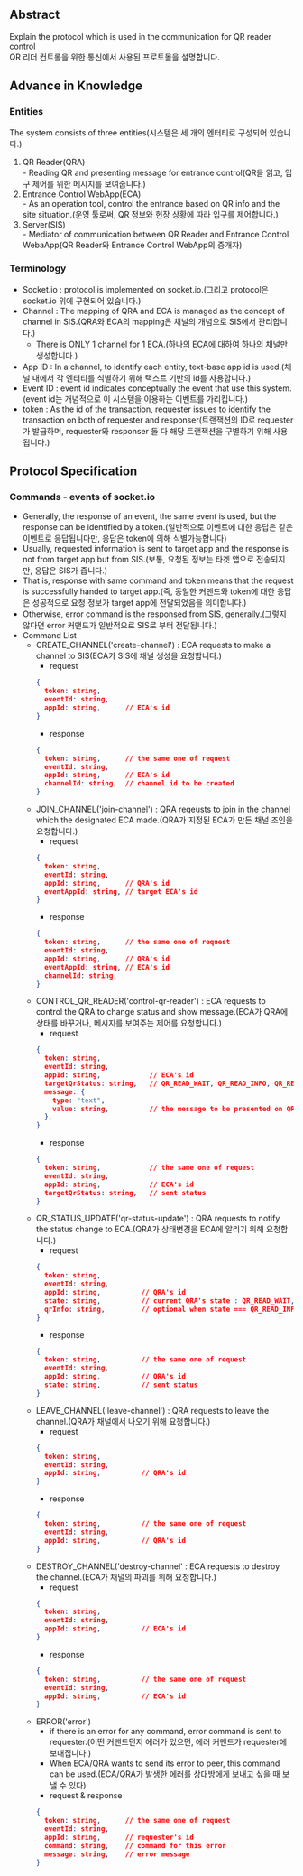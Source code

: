 ## Abstract
  Explain the protocol which is used in the communication for QR reader control  
  QR 리더 컨트롤을 위한 통신에서 사용된 프로토몰을 설명합니다.

## Advance in Knowledge

### Entities
  The system consists of three entities(시스템은 세 개의 엔터티로 구성되어 있습니다.)
  1. QR Reader(QRA)  
    - Reading QR and presenting message for entrance control(QR을 읽고, 입구 제어를 위한 메시지를 보여줍니다.)
  2. Entrance Control WebApp(ECA)  
    - As an operation tool, control the entrance based on QR info and the site situation.(운영 툴로써, QR 정보와 현장 상황에 따라 입구를 제어합니다.)
  3. Server(SIS)  
    - Mediator of communication between QR Reader and Entrance Control WebaApp(QR Reader와 Entrance Control WebApp의 중개자)

### Terminology
  - Socket.io : protocol is implemented on socket.io.(그리고 protocol은 socket.io 위에 구현되어 있습니다.)
  - Channel : The mapping of QRA and ECA is managed as the concept of channel in SIS.(QRA와 ECA의 mapping은 채널의 개념으로 SIS에서 관리합니다.)
    * There is ONLY 1 channel for 1 ECA.(하나의 ECA에 대하여 하나의 채널만 생성합니다.)
  - App ID : In a channel, to identify each entity, text-base app id is used.(채널 내에서 각 엔터티를 식별하기 위해 택스트 기반의 id를 사용합니다.)
  - Event ID : event id indicates conceptually the event that use this system.(event id는 개념적으로 이 시스템을 이용하는 이벤트를 가리킵니다.)
  - token : As the id of the transaction, requester issues to identify the transaction on both of requester and responser(트랜잭션의 ID로 requester가 발급하며, requester와 responser 둘 다 해당 트랜잭션을 구별하기 위해 사용됩니다.)

## Protocol Specification

### Commands - events of socket.io
  - Generally, the response of an event, the same event is used, but the response can be identified by a token.(일반적으로 이벤트에 대한 응답은 같은 이벤트로 응답됩니다만, 응답은 token에 의해 식별가능합니다)
  - Usually, requested information is sent to target app and the response is not from target app but from SIS.(보통, 요청된 정보는 타겟 앱으로 전송되지만, 응답은 SIS가 줍니다.)
  - That is, response with same command and token means that the request is successfully handed to target app.(즉, 동일한 커맨드와 token에 대한 응답은 성공적으로 요청 정보가 target app에 전달되었음을 의미합니다.)
  - Otherwise, error command is the responsed from SIS, generally.(그렇지 않다면 error 커맨드가 일반적으로 SIS로 부터 전달됩니다.)
  - Command List
    * CREATE_CHANNEL('create-channel') : ECA requests to make a channel to SIS(ECA가 SIS에 채널 생성을 요청합니다.)
      - request
      ```json
      {
        token: string,
        eventId: string,
        appId: string,      // ECA's id
      }      
      ```
      - response
      ```json
      {
        token: string,      // the same one of request
        eventId: string,  
        appId: string,      // ECA's id
        channelId: string,  // channel id to be created
      }
      ```
    * JOIN_CHANNEL('join-channel') : QRA reqeusts to join in the channel which the designated ECA made.(QRA가 지정된 ECA가 만든 채널 조인을 요청합니다.)
      - request
      ```json
      {
        token: string,
        eventId: string,
        appId: string,      // QRA's id
        eventAppId: string, // target ECA's id
      }
      ```
      - response
      ```json
      {
        token: string,      // the same one of request
        eventId: string,
        appId: string,      // QRA's id
        eventAppId: string, // ECA's id
        channelId: string,
      }
      ```
    * CONTROL_QR_READER('control-qr-reader') : ECA requests to control the QRA to change status and show message.(ECA가 QRA에 상태를 바꾸거나, 메시지를 보여주는 제어를 요청합니다.)
      - request
      ```json
      {
        token: string,
        eventId: string,
        appId: string,            // ECA's id
        targetQrStatus: string,   // QR_READ_WAIT, QR_READ_INFO, QR_READ_BLOCK, QR_ENTRANCE_ADMIT
        message: {
          type: "text",
          value: string,          // the message to be presented on QR Reader for the status
        },
      }
      ```
      - response
      ```json
      {
        token: string,            // the same one of request
        eventId: string,
        appId: string,            // ECA's id
        targetQrStatus: string,   // sent status
      }
      ```
    * QR_STATUS_UPDATE('qr-status-update') : QRA requests to notify the status change to ECA.(QRA가 상태변경을 ECA에 알리기 위해 요청합니다.)
      - request
      ```json
      {
        token: string,
        eventId: string,
        appId: string,          // QRA's id
        state: string,          // current QRA's state : QR_READ_WAIT, QR_READ_INFO, QR_READ_BLOCK, QR_ENTRANCE_ADMIT
        qrInfo: string,         // optional when state === QR_READ_INFO, scanned qr info
      }
      ```
      - response
      ```json
      {
        token: string,          // the same one of request
        eventId: string,
        appId: string,          // QRA's id
        state: string,          // sent status
      }
      ```
    * LEAVE_CHANNEL('leave-channel') : QRA requests to leave the channel.(QRA가 채널에서 나오기 위해 요청합니다.)
      - request
      ```json
      {
        token: string,
        eventId: string,
        appId: string,          // QRA's id
      }
      ```
      - response
      ```json
      {
        token: string,          // the same one of request
        eventId: string,
        appId: string,          // QRA's id
      }
      ```
    * DESTROY_CHANNEL('destroy-channel' : ECA requests to destroy the channel.(ECA가 채널의 파괴를 위해 요청합니다.)
      - request
      ```json
      {
        token: string,
        eventId: string,
        appId: string,          // ECA's id
      }      
      ```
      - response
      ```json
      {
        token: string,          // the same one of request
        eventId: string,  
        appId: string,          // ECA's id
      }
      ```
    * ERROR('error') 
      - if there is an error for any command, error command is sent to requester.(어떤 커맨드던지 에러가 있으면, 에러 커맨드가 requester에 보내집니다.)
      - When ECA/QRA wants to send its error to peer, this command can be used.(ECA/QRA가 발생한 에러를 상대방에게 보내고 싶을 때 보낼 수 있다)
      - request & response
      ```json
      {
        token: string,      // the same one of request
        eventId: string,
        appId: string,      // requester's id
        command: string,    // command for this error
        message: string,    // error message
      }
      ```

